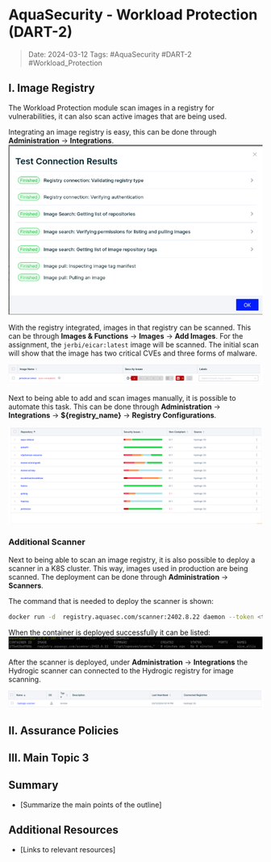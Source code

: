 
# AquaSecurity - Workload Protection (DART-2)
> Date: 2024-03-12
> Tags: #AquaSecurity #DART-2 #Workload_Protection

## I. Image Registry
The Workload Protection module scan images in a registry for vulnerabilities, it can also scan active images that are being used.

Integrating an image registry is easy, this can be done through **Administration** -> **Integrations**.
![added_registry](./assets/added_registry.png)

With the registry integrated, images in that registry can be scanned. This can be through **Images & Functions** -> **Images** -> **Add Images**. For the assignment, the `jerbi/eicar:latest` image will be scanned. The initial scan will show that the image has two critical CVEs and three forms of malware.

![Image_scan](./assets/image_scan_result.png)

Next to being able to add and scan images manually, it is possible to automate this task. This can be done through **Administration** -> **Integrations** -> **${registry_name}** -> **Registry Configurations**.

![all_images](./assets/all_images.png)

### Additional Scanner
Next to being able to scan an image registry, it is also possible to deploy a scanner in a K8S cluster. This way, images used in production are being scanned. The deployment can be done through **Administration** -> **Scanners**.

The command that is needed to deploy the scanner is shown:
```bash
docker run -d  registry.aquasec.com/scanner:2402.8.22 daemon --token <token> --host https://7b02ff4f90.cloud.aquasec.com
```

When the container is deployed successfully it can be listed:
![scanner_container](./assets/scanner_container.png)

After the scanner is deployed, under **Administration** -> **Integrations** the Hydrogic scanner can connected to the Hydrogic registry for image scanning.

![scanner_dashboard](./assets/scanner_dashboard.png)


## II. Assurance Policies


## III. Main Topic 3
 

## Summary
- [Summarize the main points of the outline]

## Additional Resources
- [Links to relevant resources]